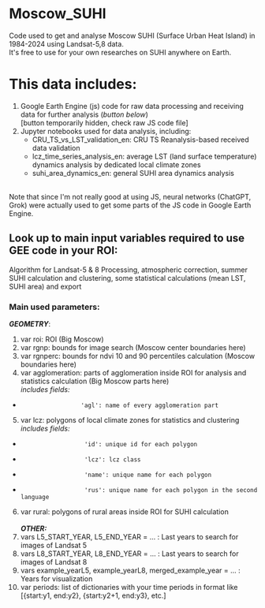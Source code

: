 # Moscow_SUHI
Code used to get and analyse Moscow SUHI (Surface Urban Heat Island) in 1984-2024 using Landsat-5,8 data.
<br>
It's free to use for your own researches on SUHI anywhere on Earth.

# This data includes:
1. Google Earth Engine (js) code for raw data processing and receiving data for further analysis (*button below*) <br>
[button temporarily hidden, check raw JS code file]
3. Jupyter notebooks used for data analysis, including:
   - CRU_TS_vs_LST_validation_en: CRU TS Reanalysis-based received data validation
   - lcz_time_series_analysis_en: average LST (land surface temperature) dynamics analysis by dedicated local climate zones
   - suhi_area_dynamics_en: general SUHI area dynamics analysis
<br>
Note that since I'm not really good at using JS, neural networks (ChatGPT, Grok) were actually used to get some parts of the JS code in Google Earth Engine.
<br>

## Look up to main input variables required to use GEE code in your ROI:
Algorithm for Landsat-5 & 8 Processing, atmospheric correction, summer SUHI calculation and clustering, some statistical calculations (mean LST, SUHI area) and export

### Main used parameters:
***GEOMETRY***:
<br>
1. var roi: ROI (Big Moscow) <br>
2. var rgnp: bounds for image search (Moscow center boundaries here) <br>
3. var rgnperc: bounds for ndvi 10 and 90 percentiles calculation (Moscow boundaries here) <br>
4. var agglomeration: parts of agglomeration inside ROI for analysis and statistics calculation (Big Moscow parts here) <br>
*includes fields:* <br>
-                      'agl': name of every agglomeration part
5. var lcz: polygons of local climate zones for statistics and clustering <br>
*includes fields:* <br>
-                       'id': unique id for each polygon
-                       'lcz': lcz class
-                       'name': unique name for each polygon
-                       'rus': unique name for each polygon in the second language
6. var rural: polygons of rural areas inside ROI for SUHI calculation
<br><br>***OTHER:***
7. vars L5_START_YEAR, L5_END_YEAR = ... : Last years to search for images of Landsat 5<br>
8. vars L8_START_YEAR, L8_END_YEAR = ... : Last years to search for images of Landsat 8<br>
9. vars example_yearL5, example_yearL8, merged_example_year = ... : Years for visualization<br>
10. var periods: list of dictionaries with your time periods in format like [{start:y1, end:y2}, {start:y2+1, end:y3}, etc.]

